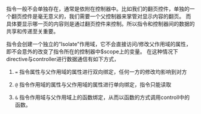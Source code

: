 指令一般不会单独存在，通常是依附在控制器中。比如我们的翻页控件，单独的一个翻页控件是毫无意义的，我们需要一个父控制器来掌管对显示内容的翻页。
而具体要显示哪一页的内容则是通过翻页控件来控制。所以指令和控制器间的数据的共享和传递至关重要。

指令会创建一个独立的“Isolate”作用域，它不会直接访问/修改父作用域的属性，即不会意外的改变了指令所在的控制器中$scope上的变量。
在这种情况下directive与controller进行数据通信有如下方式，

1. ```=``` 指令属性与父作用域的属性进行双向绑定，任何一方的修改均影响到对方

2. ```@``` 指令作用域的属性与父作用域的属性进行单向绑定，指令只能读取

3. ```&``` 指令作用域与父作用域上的函数绑定，从而以函数的方式调用controll中的函数。